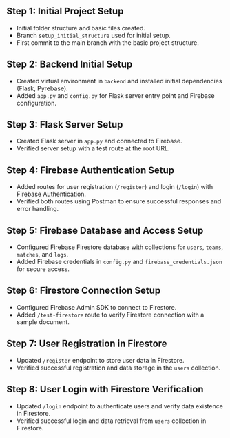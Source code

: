## Step 1: Initial Project Setup
- Initial folder structure and basic files created.
- Branch `setup_initial_structure` used for initial setup.
- First commit to the main branch with the basic project structure.

## Step 2: Backend Initial Setup
- Created virtual environment in `backend` and installed initial dependencies (Flask, Pyrebase).
- Added `app.py` and `config.py` for Flask server entry point and Firebase configuration.

## Step 3: Flask Server Setup
- Created Flask server in `app.py` and connected to Firebase.
- Verified server setup with a test route at the root URL.

## Step 4: Firebase Authentication Setup
- Added routes for user registration (`/register`) and login (`/login`) with Firebase Authentication.
- Verified both routes using Postman to ensure successful responses and error handling.

## Step 5: Firebase Database and Access Setup
- Configured Firebase Firestore database with collections for `users`, `teams`, `matches`, and `logs`.
- Added Firebase credentials in `config.py` and `firebase_credentials.json` for secure access.

## Step 6: Firestore Connection Setup
- Configured Firebase Admin SDK to connect to Firestore.
- Added `/test-firestore` route to verify Firestore connection with a sample document.

## Step 7: User Registration in Firestore
- Updated `/register` endpoint to store user data in Firestore.
- Verified successful registration and data storage in the `users` collection.

## Step 8: User Login with Firestore Verification
- Updated `/login` endpoint to authenticate users and verify data existence in Firestore.
- Verified successful login and data retrieval from `users` collection in Firestore.
